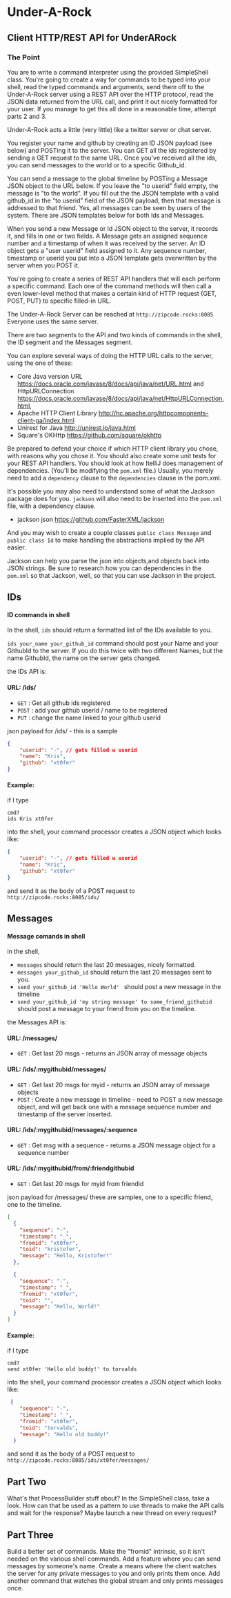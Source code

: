 # Under-A-Rock

## Client HTTP/REST API for UnderARock


### The Point

You are to write a command interpreter using the provided SimpleShell class. You're going to create a way for 
commands to be typed into your shell, read the typed commands and arguments, send them off to the Under-A-Rock 
server using a REST API over the HTTP protocol, read the JSON data returned from the URL call, and print it out 
nicely formatted for your user. If you manage to get this all done in a reasonable time, attempt parts 2 and 3.

Under-A-Rock acts a little (very little) like a twitter server or chat server. 

You register your name and github by creating an ID JSON payload (see below) and POSTing it to the server. You can GET 
all the ids registered by sending a GET request to the same URL. Once you've received all the ids, you can send
messages to the world or to a specific Github_id.

You 
can send a message to the global timeline by POSTing a Message JSON object to the URL below.
If you leave the "to userid" field empty, the message is "to the world". If you fill out the the JSON template with
a valid github_id in the "to userid" field of the JSON payload, then that message is addressed to that friend. Yes, all 
messages can be seen by users of the system. There are JSON templates below for both Ids and Messages.

When you send a new Message or Id JSON object to the server, it records it, and fills in one or two fields. 
A Message gets an assigned sequence number and a timestamp of when it was received by the server. An ID
object gets a "user userid" field assigned to it.
Any sequence number, timestamp or userid you put into a JSON template
gets overwritten by the server when you POST it. 

You're going to create a series of REST API handlers that will each perform a 
specific command. Each one of the command methods will then call a even lower-level method that makes a certain kind
of HTTP request (GET, POST, PUT) to specific filled-in URL.

The Under-A-Rock Server can be reached at `http://zipcode.rocks:8085` Everyone uses the same server. 

There are two segments to the API and two kinds of commands in the shell, the ID segment and the Messages segment.


You can explore several ways of doing the HTTP URL calls to the server, using the one of these:
* Core Java version 
URL https://docs.oracle.com/javase/8/docs/api/java/net/URL.html and 
HttpURLConnection https://docs.oracle.com/javase/8/docs/api/java/net/HttpURLConnection.html, 
* Apache HTTP Client Library http://hc.apache.org/httpcomponents-client-ga/index.html
* Unirest for Java http://unirest.io/java.html
* Square's OKHttp https://github.com/square/okhttp

Be prepared to defend your choice if which HTTP client library you chose, with reasons why you chose it.
You should also create some unit tests for your REST API handlers. You should look at how ItelliJ does management of
dependencies. (You'll be modifying the `pom.xml` file.) Usually, you merely need to add a `dependency` clause to the `dependencies`
clause in the pom.xml. 

It's possible you may also need to understand some of what the Jackson package does for you. `jackson` will also need to be inserted into the `pom.xml` file, with a dependency clause.

* jackson json https://github.com/FasterXML/jackson

And you may wish to create a couple classes `public class Message` and `public class Id` to make handling
the abstractions implied by the API easier.

Jackson can help you parse the json into objects,and objects back into JSON strings. Be sure to research how you can
dependencies in the `pom.xml` so that Jackson, well, so that you can use Jackson in the project.

## IDs

#### ID commands in shell
In the shell, 
`ids` should return a formatted list of the IDs available to you.

`ids your_name your_github_id` command should post your Name and your GithubId to the server.
If you do this twice with two different Names, but the name GithubId, the name on the server gets changed.

the IDs API is:

#### URL: /ids/
* `GET` : Get all github ids registered
* `POST` : add your github userid / name to be registered
* `PUT` : change the name linked to your github userid

json payload for /ids/ - this is a sample
```json
{
    "userid": "-", // gets filled w userid
    "name": "Kris",
    "github": "xt0fer"
}
```
 
 #### Example: 
 
 if I type 
 ```aidl
cmd?
 ids Kris xt0fer
```
  into the shell, your command processor creates a JSON object which looks like:
 ```json
 {
     "userid": "-", // gets filled w userid
     "name": "Kris",
     "github": "xt0fer"
 }
 ```
and send it as the body of a POST request to  `http://zipcode.rocks:8085/ids/`

 
## Messages

#### Message comands in shell

in the shell, 
* `messages` should return the last 20 messages, nicely formatted.
* `messages your_github_id` should return the last 20 messages sent to you.
* `send your_github_id 'Hello World' ` should post a new message in the timeline
* `send your_github_id 'my string message' to some_friend_githubid` should post a message to your friend from you on the timeline.

the Messages API is:

#### URL: /messages/
* `GET` : Get last 20 msgs - returns an JSON array of message objects

#### URL: /ids/:mygithubid/messages/
* `GET` : Get last 20 msgs for myid  - returns an JSON array of message objects
* `POST` : Create a new message in timeline - need to POST a new message object, and will get back one with a message sequence number and timestamp of the server inserted.

#### URL: /ids/:mygithubid/messages/:sequence
* `GET` : Get msg with a sequence  - returns a JSON message object for a sequence number

#### URL: /ids/:mygithubid/from/:friendgithubid
* `GET` : Get last 20 msgs for myid from friendid

json payload for /messages/ these are samples, one to a specific friend, one to the timeline.
```json
[
  {
    "sequence": "-",
    "timestamp": "_",
    "fromid": "xt0fer",
    "toid": "kristofer",
    "message": "Hello, Kristofer!"
  },

  {
    "sequence": "-",
    "timestamp": "_",
    "fromid": "xt0fer",
    "toid": "",
    "message": "Hello, World!"
  }
]
```

#### Example: 
 
 if I type 
 ```aidl
cmd?
send xt0fer 'Hello old buddy!' to torvalds
```
  into the shell, your command processor creates a JSON object which looks like:
 ```json
  {
     "sequence": "-",
     "timestamp": "_",
     "fromid": "xt0fer",
     "toid": "torvalds",
     "message": "Hello old buddy!"
   }
 ```
and send it as the body of a POST request to  `http://zipcode.rocks:8085/ids/xt0fer/messages/`

## Part Two

What's that ProcessBuilder stuff about? In the SimpleShell class, take a look. How can that be used
as a pattern to use threads to make the API calls and wait for the response? Maybe launch a new thread on every request?

## Part Three

Build a better set of commands. Make the "fromid" intrinsic, so it isn't needed on the various shell commands.
Add a feature where you can send messages by someone's name. Create a means where the client watches the server for 
any private messages to you and only prints them once. 
Add another command that watches the global stream and only prints messages once.




